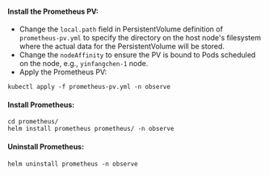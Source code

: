 #### Install the Prometheus PV:
- Change the ```local.path``` field in PersistentVolume definition of ```prometheus-pv.yml``` to specify the directory on the host node's filesystem where the actual data for the PersistentVolume will be stored.
- Change the ```nodeAffinity``` to ensure the PV is bound to Pods scheduled on the node, e.g., ```yinfangchen-1``` node.
- Apply the Prometheus PV:
```shell
kubectl apply -f prometheus-pv.yml -n observe
```

#### Install Prometheus:
```shell
cd prometheus/ 
helm install prometheus prometheus/ -n observe
```

#### Uninstall Prometheus:
```shell
helm uninstall prometheus -n observe
```